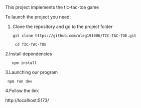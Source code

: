 This project implements the tic-tac-toe game  

To launch the project you need:    
  1. Сlone the repository and go to the project folder

         git clone https://github.com/oleg191006/TIC-TAC-TOE.git
   
          cd TIC-TAC-TOE


  2.Install dependencies  
    
       npm install  
       
 3.Launching our program  
 
     npm run dev

4.Follow the link  

http://localhost:5173/
